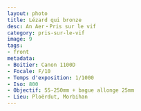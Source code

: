 ```yaml
---
layout: photo
title: Lézard qui bronze
desc: An Aer・Pris sur le vif
category: pris-sur-le-vif
image: 9
tags:
- front
metadata:
- Boitier: Canon 1100D
- Focale: F/10
- Temps d'exposition: 1/1000
- Iso: 800
- Objectif: 55-250mm + bague allonge 25mm
- Lieu: Ploërdut, Morbihan
---
```

